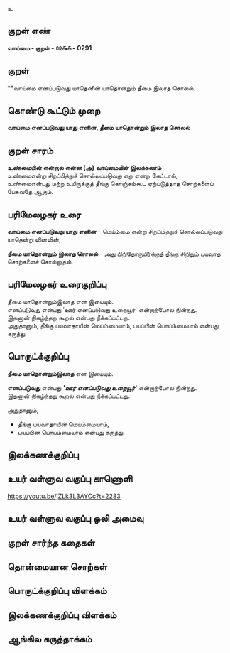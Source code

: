 உ

## குறள் எண் 

**வாய்மை - குறள் - ௦௨௯௧ - 0291**  

## குறள் 

**வாய்மை எனப்படுவது யாதெனின் யாதொன்றும் 
தீமை இலாத சொலல்.

## கொண்டு கூட்டும் முறை

**வாய்மை எனப்படுவது யாது எனின், தீமை யாதொன்றும் இலாத சொலல்**  

## குறள் சாரம் 

**உண்மையின் என்றால் என்ன (அ) வாய்மையின் இலக்கணம்**  
உண்மைஎன்று சிறப்பித்துச் சொல்லப்படுவது எது என்று கேட்டால்,   
உண்மைஎன்பது மற்ற உயிருக்குத் தீங்கு கொஞ்சம்கூட ஏற்படுத்தாத சொற்களைப் பேசுவதே ஆகும்.  

## பரிமேலழகர் உரை

**வாய்மை எனப்படுவது யாது எனின்** - மெய்ம்மை என்று சிறப்பித்துச் சொல்லப்படுவது யாதென்று வினவின்,   

**தீமை யாதொன்றும் இலாத சொலல்** - அது பிறிதோருயிர்க்குத் தீங்கு சிறிதும் பயவாத சொற்களைச் சொல்லுதல்.  


## பரிமேலழகர் உரைகுறிப்பு   

தீமை யாதொன்றும்இலாத என இயையும்.   
எனப்படுவது என்பது 'ஊர் எனப்படுவது உறையூர்' என்றாற்போல நின்றது.   
இதனான் நிகழ்ந்தது கூறல் என்பது நீக்கப்பட்டது.   
அதுதானும், தீங்கு பயவாதாயின் மெய்ம்மையாம், பயப்பின் பொய்ம்மையாம் என்பது கருத்து.  

## பொருட்க்குறிப்பு 

**தீமை யாதொன்றும்இலாத** என இயையும்.   

**எனப்படுவது** என்பது _**'ஊர் எனப்படுவது உறையூர்'**_ என்றாற்போல நின்றது.   
இதனான் நிகழ்ந்தது கூறல் என்பது நீக்கப்பட்டது.     

அதுதானும்,  
* தீங்கு பயவாதாயின் மெய்ம்மையாம்,   
* பயப்பின் பொய்ம்மையாம் என்பது கருத்து.   

## இலக்கணக்குறிப்பு  


## உயர் வள்ளுவ வகுப்பு காணொளி

https://youtu.be/jZLk3L3AYCc?t=2283

## உயர் வள்ளுவ வகுப்பு ஒலி அமைவு 

 
## குறள் சார்ந்த கதைகள் 


## தொன்மையான சொற்கள்


## பொருட்க்குறிப்பு விளக்கம்


## இலக்கணக்குறிப்பு விளக்கம்


## ஆங்கில கருத்தாக்கம் 


